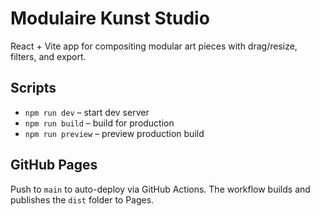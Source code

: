 # Modulaire Kunst Studio

React + Vite app for compositing modular art pieces with drag/resize, filters, and export.

## Scripts

- `npm run dev` – start dev server
- `npm run build` – build for production
- `npm run preview` – preview production build

## GitHub Pages

Push to `main` to auto-deploy via GitHub Actions. The workflow builds and publishes the `dist` folder to Pages.


